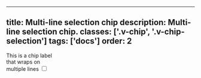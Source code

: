 <!--
 *              © 2025 Visa
 *
 * Licensed under the Apache License, Version 2.0 (the "License");
 * you may not use this file except in compliance with the License.
 * You may obtain a copy of the License at
 *
 *         http://www.apache.org/licenses/LICENSE-2.0
 *
 * Unless required by applicable law or agreed to in writing, software
 * distributed under the License is distributed on an "AS IS" BASIS,
 * WITHOUT WARRANTIES OR CONDITIONS OF ANY KIND, either express or implied.
 * See the License for the specific language governing permissions and
 * limitations under the License.
 *
 -->
---
title: Multi-line selection chip
description: Multi-line selection chip. 
classes: ['.v-chip', '.v-chip-selection']
tags: ['docs']
order: 2
---

<label class="v-chip v-chip-selection v-label v-gap-6" for="selection-chip-multiline">
  This is a chip label
  <br/>
  that wraps on
  <br/>
  multiple lines
  <input class="v-checkbox" id="selection-chip-multiline" type="checkbox"/>
</label>
